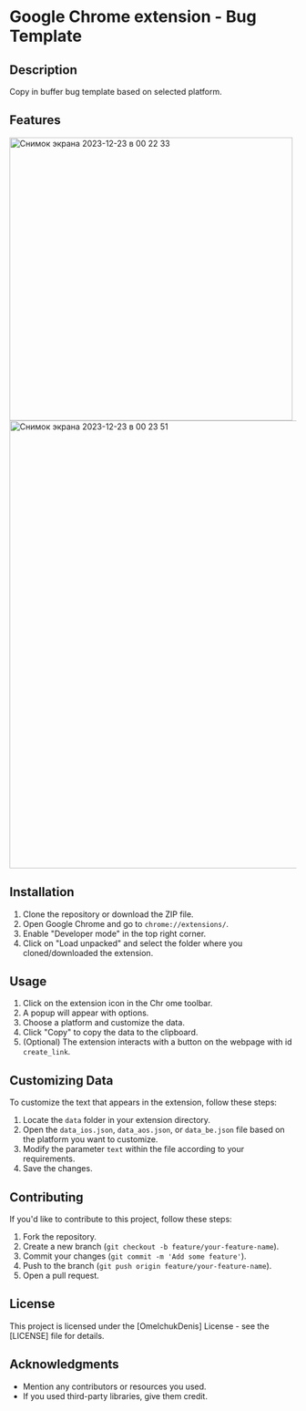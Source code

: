 # Google Chrome extension - Bug Template

## Description

Copy in buffer bug template based on selected platform.

## Features

<img width="497" alt="Снимок экрана 2023-12-23 в 00 22 33" src="https://github.com/OmelchukDenis/BugTemplate/assets/22324885/38b6770b-c293-44b1-a2bc-abfcbabd7188">

<img width="786" alt="Снимок экрана 2023-12-23 в 00 23 51" src="https://github.com/OmelchukDenis/BugTemplate/assets/22324885/441150aa-ab47-46be-a3b0-2f41b43646b2">



## Installation

1. Clone the repository or download the ZIP file.
2. Open Google Chrome and go to `chrome://extensions/`.
3. Enable "Developer mode" in the top right corner.
4. Click on "Load unpacked" and select the folder where you cloned/downloaded the extension.

## Usage

1. Click on the extension icon in the Chr ome toolbar.
2. A popup will appear with options.
3. Choose a platform and customize the data.
4. Click "Copy" to copy the data to the clipboard.
5. (Optional) The extension interacts with a button on the webpage with id `create_link`.

## Customizing Data

To customize the text that appears in the extension, follow these steps:

1. Locate the `data` folder in your extension directory.
2. Open the `data_ios.json`, `data_aos.json`, or `data_be.json` file based on the platform you want to customize.
3. Modify the parameter `text` within the file according to your requirements.
4. Save the changes.

## Contributing

If you'd like to contribute to this project, follow these steps:

1. Fork the repository.
2. Create a new branch (`git checkout -b feature/your-feature-name`).
3. Commit your changes (`git commit -m 'Add some feature'`).
4. Push to the branch (`git push origin feature/your-feature-name`).
5. Open a pull request.

## License

This project is licensed under the [OmelchukDenis] License - see the [LICENSE] file for details.

## Acknowledgments

- Mention any contributors or resources you used.
- If you used third-party libraries, give them credit.

